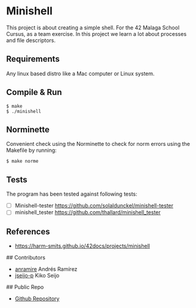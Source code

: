 # Minishell

This project is about creating a simple shell. For the 42 Malaga School Cursus, as a team exercise.
In this project we learn a lot about processes and file descriptors.

## Requirements

Any linux based distro like a Mac computer or Linux system.

## Compile & Run

```
$ make
$ ./minishell
```

## Norminette

Convenient check using the Norminette to check for norm errors using the Makefile by running:

```
$ make norme
```

## Tests

The program has been tested against following tests:

- [ ] Minishell-tester https://github.com/solaldunckel/minishell-tester
- [ ] minishell_tester https://github.com/thallard/minishell_tester

## References

- https://harm-smits.github.io/42docs/projects/minishell


## Contributors

- [anramire](https://profile.intra.42.fr/users/anramire) Andrés Ramírez
- [jseijo-p](https://profile.intra.42.fr/users/jseijo-p) Kiko Seijo

## Public Repo

- [Github Repository](git@github.com:kikoseijo/minishell.git)
